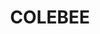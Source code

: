 ---
facts:
- Colebee is a suburb of Sydney, in the state of New South Wales, Australia.
- It is located 42 kilometers west of the Sydney central business district, in the
  local government area of the City of Blacktown.
- Colebee is part of the Greater Western Sydney region.
- The suburb's name is derived from an Aboriginal word meaning 'gum tree'.
- Colebee was established in the late 1990s as part of the Stonecutters Ridge residential
  development.
- The suburb is largely residential, with a mix of housing types including detached
  houses, townhouses, and apartments.
- Colebee has a number of parks and reserves, including the Stonecutters Ridge Golf
  Course and the Colebee Community Centre.
- The suburb is served by a number of bus routes, and is located close to the M7 motorway
  providing easy access to other parts of Sydney.
- Colebee is a relatively young and growing suburb, with a diverse population.
- The median house price in Colebee is generally higher than the median for Greater
  Western Sydney.
historical_events: []
lastmod: '2025-04-08T14:16:24+00:00'
latitude: -33.742006
layout: suburb
longitude: 150.84746
notable_people: []
postcode: '2761'
state: NSW
title: COLEBEE
tourist_locations:
- name: Stonecutters Ridge Golf Club
  url: https://www.stonecuttersridge.com.au/
- name: Western Sydney Parklands
- name: Featherdale Sydney Wildlife Park
  url: https://www.featherdale.com.au/
url: /nsw/colebee/
---